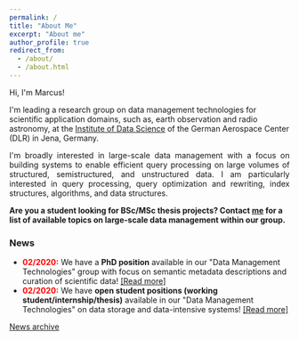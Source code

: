 ```yaml
---
permalink: /
title: "About Me"
excerpt: "About me"
author_profile: true
redirect_from: 
  - /about/
  - /about.html
---
```


Hi, I'm Marcus!

I'm leading a research group on data management technologies for scientific application domains, such as, earth observation and radio astronomy, at the [Institute of Data Science](https://www.dlr.de/dw/en/desktopdefault.aspx/tabid-12192/21400_read-49437/) of the German Aerospace Center (DLR) in Jena, Germany.

<p align="justify">
I'm broadly interested in large-scale data management with a focus on building systems to enable efficient query processing on large volumes
of structured, semistructured, and unstructured data. I am particularly interested in query processing, query optimization and rewriting, index
structures, algorithms, and data structures.</p>

**Are you a student looking for BSc/MSc thesis projects? Contact [me](mailto:marcus.paradies@dlr.de) for a list of available topics on large-scale data management within our group.**

### News

* <span style="color:red;font-weight:bold">02/2020:</span> We have a **PhD position** available in our "Data Management Technologies" group with focus on semantic metadata descriptions and curation of scientific data! [[Read more]](https://www.dlr.de/dlr/jobs/en/desktopdefault.aspx/tabid-10596/1003_read-40482/)
* <span style="color:red;font-weight:bold">02/2020:</span> We have **open student positions (working student/internship/thesis)** available in our "Data Management Technologies" on data storage and data-intensive systems! [[Read more]](https://www.dlr.de/dlr/jobs/desktopdefault.aspx/tabid-10596/1003_read-40365/)

[News archive](https://marcusparadies.github.io/archive/)
